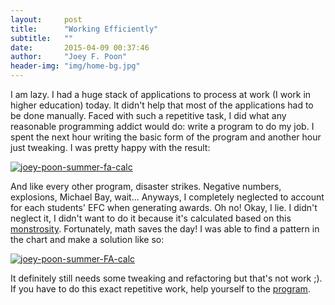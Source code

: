 ```yaml
---
layout:     post
title:      "Working Efficiently"
subtitle:   ""
date:       2015-04-09 00:37:46
author:     "Joey F. Poon"
header-img: "img/home-bg.jpg"
---
```


<p>I am lazy. I had a huge stack of applications to process at work (I work in higher education) today. It didn't help that most of the applications had to be done manually. Faced with such a repetitive task, I did what any reasonable programming addict would do: write a program to do my job. I spent the next hour writing the basic form of the program and another hour just tweaking. I was pretty happy with the result:</p>

<a href="{{ site.baseurl }}/img/summer-fa-calc-2.png"><img class="alignnone" src="{{ site.baseurl }}/img/summer-fa-calc-2.png" alt="joey-poon-summer-fa-calc"></a>

<p>And like every other program, disaster strikes. Negative numbers, explosions, Michael Bay, wait... Anyways, I completely neglected to account for each students' EFC when generating awards. Oh no! Okay, I lie. I didn't neglect it, I didn't want to do it because it's calculated based on this <a href="http://ifap.ed.gov/dpcletters/attachments/20142015PellGrantPaymentandDisbursementSchedules.pdf" >monstrosity</a>. Fortunately, math saves the day! I was able to find a pattern in the chart and make a solution like so:</p>

<a href="{{ site.baseurl }}/img/summer-fa-calc.png" ><img class="alignnone" src="{{ site.baseurl }}/img/summer-fa-calc.png" alt="joey-poon-summer-FA-calc"></a>

<p>It definitely still needs some tweaking and refactoring but that's not work ;). If you have to do this exact repetitive work, help yourself to the <a href="https://github.com/joeypoon/Summer_FA_Calculator">program</a>.</p>
